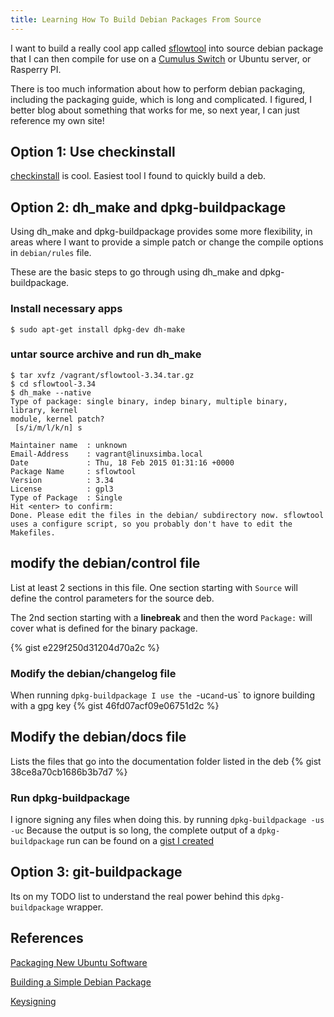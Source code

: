 ```yaml
---
title: Learning How To Build Debian Packages From Source
---
```


I want to build a really cool app called
[sflowtool](http://www.inmon.com/technology/sflowTools.php) into source debian
package that I can then compile for use on a [Cumulus Switch](http://cumulusnetworks.com) or
Ubuntu server, or Rasperry PI.

There is too much information about how to perform debian packaging, including the packaging
guide, which is long and complicated. I figured, I better blog about something
that works for me, so next year, I can just reference my own site!

## Option 1: Use checkinstall

[checkinstall](https://help.ubuntu.com/community/CheckInstall) is cool. Easiest
tool I found to quickly build a deb. 

## Option 2: dh_make and dpkg-buildpackage

Using dh_make and dpkg-buildpackage provides 
some more flexibility, in areas where I want to provide a simple patch or
change the compile options in `debian/rules` file.
 
These are the basic steps to go through using dh_make and dpkg-buildpackage.

### Install necessary apps
```
$ sudo apt-get install dpkg-dev dh-make
```

### untar source archive and run dh_make
```
$ tar xvfz /vagrant/sflowtool-3.34.tar.gz
$ cd sflowtool-3.34
$ dh_make --native
Type of package: single binary, indep binary, multiple binary, library, kernel
module, kernel patch?
 [s/i/m/l/k/n] s

Maintainer name  : unknown
Email-Address    : vagrant@linuxsimba.local 
Date             : Thu, 18 Feb 2015 01:31:16 +0000
Package Name     : sflowtool
Version          : 3.34
License          : gpl3
Type of Package  : Single
Hit <enter> to confirm: 
Done. Please edit the files in the debian/ subdirectory now. sflowtool
uses a configure script, so you probably don't have to edit the Makefiles.
```

## modify the debian/control file
List at least 2 sections in this file.
One section starting with `Source` will define the control parameters for the
source deb. 

The 2nd section starting with a **linebreak** and then the word `Package:` will
cover what is defined for the binary package.

{% gist e229f250d31204d70a2c %}

### Modify the debian/changelog file

When running `dpkg-buildpackage I use the `-uc` and `-us` to ignore building with a gpg key
{% gist 46fd07acf09e06751d2c %}

## Modify the debian/docs file
Lists the files that go into the documentation
folder listed in the deb
{% gist 38ce8a70cb1686b3b7d7 %}

### Run dpkg-buildpackage 

I ignore signing any files when doing this.
by running `dpkg-buildpackage -us -uc`
Because the output is so long, the complete output of a
`dpkg-buildpackage` run can be found on a [gist I created](https://gist.github.com/skamithi/73bb37d70a1e86872f97)

## Option 3: git-buildpackage
Its on my TODO list to understand the real power behind this
`dpkg-buildpackage` wrapper.

## References

[Packaging New Ubuntu Software](http://packaging.ubuntu.com/html/packaging-new-software.html)

[Building a Simple Debian Package](https://faceted.wordpress.com/2011/05/18/howto-build-a-trivial-debian-package-with-dh_make/)

[Keysigning](https://wiki.debian.org/Keysigning)
